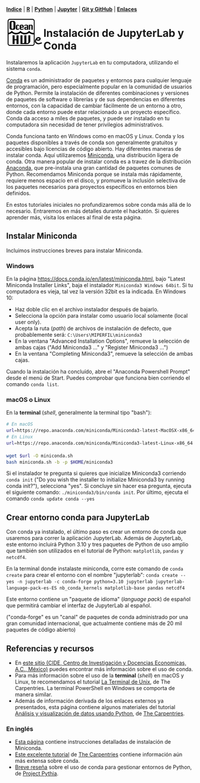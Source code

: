 <p align="left">
<strong><a href="../Indice.md">Indice</a></strong>
|
<strong><a href="../Intro-a-R/R.md">R</a></strong>
|
<strong><a href="../Intro-a-Python/Python.md">Python</a></strong>
|
<strong><a href="../Intro-a-Jupyter/Jupyter.md">Jupyter</a></strong>
|
<strong><a href="../Intro-a-github/Github.md">Git y GitHub</a></strong>
|
<strong><a href="../enlaces.md">Enlaces</a></strong>
</p>

<img     style="float: left;" src="OHWe.png" width="100"> 

# Instalación de JupyterLab y Conda

Instalaremos la aplicación `JupyterLab` en tu computadora, utilizando el sistema `conda`. 

[Conda](https://docs.conda.io) es un administrador de paquetes y entornos para cualquier lenguaje de programación, pero especialmente popular en la comunidad de usuarios de Python. Permite la instalación de diferentes combinaciones y versiones de paquetes de software o librerías y de sus dependencias en diferentes entornos, con la capacidad de cambiar fácilmente de un entorno a otro, donde cada entorno puede estar relacionado a un proyecto específico. Conda da acceso a miles de paquetes, y puede ser instalado en tu computadora sin necesidad de tener privilegios administrativos.

Conda funciona tanto en Windows como en macOS y Linux. Conda y los paquetes disponibles a través de conda son generalmente gratuitos y accesibles bajo licencias de código abierto. Hay diferentes maneras de instalar conda. Aquí utilizaremos [Miniconda](https://conda.io/miniconda.html), una distribución ligera de conda. Otra manera popular de instalar conda es a travez de la distribución [Anaconda](https://www.anaconda.com/products/distribution), que pre-instala una gran cantidad de paquetes comunes de Python. Recomendamos Miniconda porque se instala más rápidamente, requiere menos espacio en el disco, y promueve la inclusión selectiva de los paquetes necesarios para proyectos específicos en entornos bien definidos.

En estos tutoriales iniciales no profundizaremos sobre conda más allá de lo necesario. Entraremos en más detalles durante el hackatón. Si quieres aprender más, visita los enlaces al final de esta página.

## Instalar Miniconda

Incluimos instrucciones breves para instalar Miniconda.

### Windows

En la página https://docs.conda.io/en/latest/miniconda.html, bajo "Latest Miniconda Installer Links", baja el instalador `Miniconda3 Windows 64bit`. Si tu computadora es vieja, tal vez la versión 32bit es la indicada. En Windows 10:

- Haz doble clic en el archivo instalador después de bajarlo.
- Selecciona la opción para instalar como usuario local solamente (local user only).
- Acepta la ruta (*path*) de archivos de instalación de defecto, que probablemente será: `C:\Users\MIPERFIL\miniconda3`
- En la ventana "Advanced Installation Options", remueve la selección de ambas cajas ("Add Miniconda3 ..." y "Register Miniconda3 ...")
- En la ventana "Completing Miniconda3", remueve la selección de ambas cajas.

Cuando la instalación ha concluído, abre el "Anaconda Powershell Prompt" desde el menú de Start. Puedes comprobar que funciona bien corriendo el comando `conda list`.

### macOS o Linux

En la **terminal** (*shell*, generalmente la terminal tipo "bash"):

```bash
# En macOS
url=https://repo.anaconda.com/miniconda/Miniconda3-latest-MacOSX-x86_64.sh
# En Linux
url=https://repo.anaconda.com/miniconda/Miniconda3-latest-Linux-x86_64.sh

wget $url -O miniconda.sh
bash miniconda.sh -b -p $HOME/miniconda3
```

Si el instalador te pregunta si quieres que inicialize Miniconda3 corriendo `conda init` ("Do you wish the installer to initialize Miniconda3 by running conda init?"), selecciona "yes". Si concluye sin hacer esa pregunta, ejecuta el siguiente comando: `./miniconda3/bin/conda init`. Por último, ejecuta el comando `conda update conda --yes`

## Crear entorno conda para JupyterLab

Con conda ya instalado, el último paso es crear un entorno de conda que usaremos para correr la aplicación JupyterLab. Además de JupyterLab, este entorno incluirá Python 3.10 y tres paquetes de Python de uso amplio que también son utilizados en el tutorial de Python: `matplotlib`, `pandas` y `netcdf4`.

En la terminal donde instalaste miniconda, corre este comando de `conda create` para crear el entorno con el nombre "jupyterlab": `conda create --yes -n jupyterlab -c conda-forge python=3.10 jupyterlab jupyterlab-language-pack-es-ES nb_conda_kernels matplotlib-base pandas netcdf4`

Este entorno contiene un "paquete de idioma" (*language pack*) de español que permitirá cambiar el interfaz de JupyterLab al español.

("conda-forge" es un "canal" de paquetes de conda administrado por una gran comunidad internacional, que actualmente contiene más de 20 mil paquetes de código abierto)
## Referencias y recursos

- En [este sitio (CIDE, Centro de Investigación y Docencias Economicas, A.C., México)](https://rafneta.github.io/CienciaDatosPythonCIDE/Laboratorios/Lab1/instalacion.html) puedes encontrar más información sobre el uso de conda. 
- Para más información sobre el uso de la **terminal** (*shell*) en macOS y Linux, te recomendamos el tutorial [La Terminal de Unix](https://swcarpentry.github.io/shell-novice-es/), de The Carpentries. La terminal PowerShell en Windows se comporta de manera similar.
- Además de información derivada de los enlaces externos ya presentados, esta página contiene algunos materiales del tutorial [Análisis y visualización de datos usando Python](https://datacarpentry.org/python-ecology-lesson-es/index.html), de [The Carpentries](https://carpentries.org).

### En inglés

- [Esta página](https://conda.io/projects/conda/en/latest/user-guide/install/index.html) contiene instrucciones detalladas de instalación de Miniconda.
- [Este excelente tutorial](https://carpentries-incubator.github.io/introduction-to-conda-for-data-scientists/) de [The Carpentries](https://carpentries.org) contiene información aún más extensa sobre conda.
- [Breve reseña](https://foundations.projectpythia.org/foundations/conda.html) sobre el uso de conda para gestionar entornos de Python, de [Project Pythia](https://projectpythia.org/).
